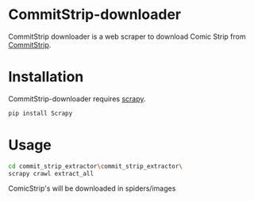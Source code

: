 # CommitStrip-downloader

CommitStrip downloader is a web scraper to download Comic Strip from [CommitStrip](http://www.commitstrip.com).

# Installation
CommitStrip-downloader requires [scrapy](https://doc.scrapy.org/en/latest/intro/install.html).

```sh
pip install Scrapy
```
# Usage

```sh
cd commit_strip_extractor\commit_strip_extractor\
scrapy crawl extract_all
```
ComicStrip's will be downloaded in spiders/images